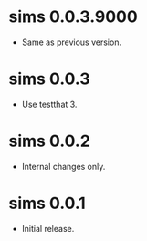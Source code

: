 <!-- NEWS.md is maintained by https://cynkra.github.io/fledge, do not edit -->

# sims 0.0.3.9000

- Same as previous version.


# sims 0.0.3

- Use testthat 3.


# sims 0.0.2

- Internal changes only.


# sims 0.0.1

- Initial release.
